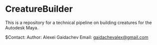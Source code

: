 CreatureBuilder
===============

This is a repository for a technical pipeline on building creatures for the Autodesk Maya.

$Contact:
Author: Alexei Gaidachev
Email: gaidachevalex@gmail.com

